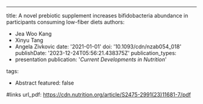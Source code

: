 ---
title: A novel prebiotic supplement increases bifidobacteria abundance in participants
  consuming low-fiber diets
authors:
- Jea Woo Kang
- Xinyu Tang
- Angela Zivkovic
date: '2021-01-01'
doi: '10.1093/cdn/nzab054_018'
publishDate: '2023-12-24T05:56:21.438375Z'
publication_types:
- presentation
publication: '*Current Developments in Nutrition*'

tags:
- Abstract
featured: false

#links
url_pdf: https://cdn.nutrition.org/article/S2475-2991(23)11681-7/pdf

